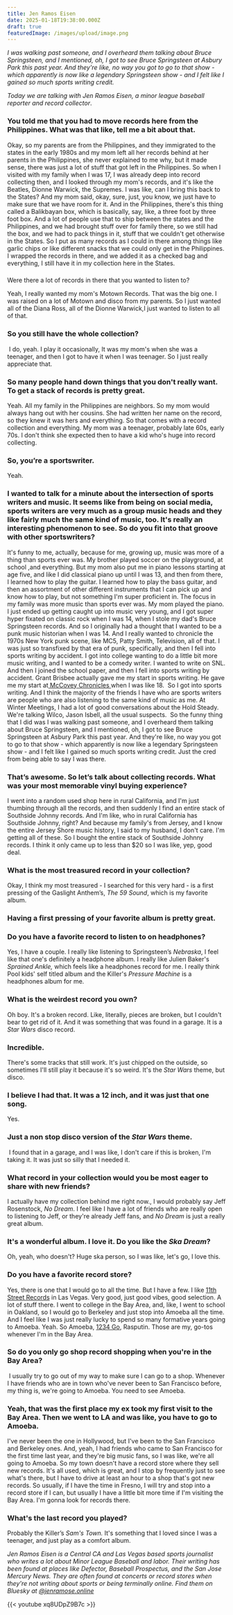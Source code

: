 ```yaml
---
title: Jen Ramos Eisen
date: 2025-01-18T19:38:00.000Z
draft: true
featuredImage: /images/upload/image.png
---
```

 *I was walking past someone, and I overheard them talking about Bruce Springsteen, and I mentioned, oh, I got to see Bruce Springsteen at Asbury Park this past year. And they're like, no way you got to go to that show - which apparently is now like a legendary Springsteen show - and I felt like I gained so much sports writing credit.*

*<!--more-->*

*Today we are talking with Jen Ramos Eisen, a minor league baseball reporter and record collector*.

### You told me that you had to move records here from the Philippines. What was that like, tell me a bit about that.

Okay, so my parents are from the Philippines, and they immigrated to the states in the early 1980s and my mom left all her records behind at her parents in the Philippines, she never explained to me why, but it made sense, there was just a lot of stuff that got left in the Philippines. So when I visited with my family when I was 17, I was already deep into record collecting then, and I looked through my mom's records, and it's like the Beatles, Dionne Warwick, the Supremes. I was like, can I bring this back to the States? And my mom said, okay, sure, just, you know, we just have to make sure that we have room for it. And in the Philippines, there's this thing called a Balikbayan box, which is basically, say, like, a three foot by three foot box. And a lot of people use that to ship between the states and the Philippines, and we had brought stuff over for family there, so we still had the box, and we had to pack things in it, stuff that we couldn't get otherwise in the States. So I put as many records as I could in there among things like garlic chips or like different snacks that we could only get in the Philippines. I wrapped the records in there, and we added it as a checked bag and everything, I still have it in my collection here in the States. 

### 
Were there a lot of records in there that you wanted to listen to?

Yeah, I really wanted my mom's Motown Records. That was the big one. I was raised on a lot of Motown and disco from my parents. So I just wanted all of the Diana Ross, all of the Dionne Warwick,I just wanted to listen to all of that. 

### So you still have the whole collection?

 I do, yeah. I play it occasionally, It was my mom's when she was a teenager, and then I got to have it when I was teenager. So I just really appreciate that.

### So many people hand down things that you don't really want. To get a stack of records is pretty great.

Yeah. All my family in the Philippines are neighbors. So my mom would always hang out with her cousins. She had written her name on the record, so they knew it was hers and everything. So that comes with a record collection and everything. My mom was a teenager, probably late 60s, early 70s. I don't think she expected then to have a kid who's huge into record collecting.

### So, you’re a sportswriter.

Yeah.

### I wanted to talk for a minute about the intersection of sports writers and music. It seems like from being on social media, sports writers are very much as a group music heads and they like fairly much the same kind of music, too. It's really an interesting phenomenon to see. So do you fit into that groove with other sportswriters?

It's funny to me, actually, because for me, growing up, music was more of a thing than sports ever was. My brother played soccer on the playground, at school ,and everything. But my mom also put me in piano lessons starting at age five, and like I did classical piano up until I was 13, and then from there, I learned how to play the guitar. I learned how to play the bass guitar, and then an assortment of other different instruments that I can pick up and  know how to play, but not something I'm super proficient in. The focus in my family was more music than sports ever was. My mom played the piano. I just ended up getting caught up into music very young, and I got super hyper fixated on classic rock when I was 14, when I stole my dad's Bruce Springsteen records. And so I originally had a thought that I wanted to be a punk music historian when I was 14. And I really wanted to chronicle the 1970s New York punk scene, like MC5, Patty Smith, Television, all of that. I was just so transfixed by that era of punk, specifically, and then I fell into sports writing by accident. I got into college wanting to do a little bit more music writing, and I wanted to be a comedy writer. I wanted to write on SNL. And then I joined the school paper, and then I fell into sports writing by accident. Grant Brisbee actually gave me my start in sports writing. He gave me my start at[ McCovey Chronicles ](https://www.mccoveychronicles.com/)when I was like 18.  So I got into sports writing. And I think the majority of the friends I have who are sports writers are people who are also listening to the same kind of music as me. At Winter Meetings, I had a lot of good conversations about the Hold Steady. We're talking Wilco, Jason Isbell, all the usual suspects.  So the funny thing that I did was I was walking past someone, and I overheard them talking about Bruce Springsteen, and I mentioned, oh, I got to see Bruce Springsteen at Asbury Park this past year. And they're like, no way you got to go to that show - which apparently is now like a legendary Springsteen show - and I felt like I gained so much sports writing credit. Just the cred from being able to say I was there.

### That’s awesome. So let’s talk about collecting records. What was your most memorable vinyl buying experience?

I went into a random used shop here in rural California, and I'm just thumbing through all the records, and then suddenly I find an entire stack of Southside Johnny records. And I'm like, who in rural California has Southside Johnny, right? And because my family's from Jersey, and I know the entire Jersey Shore music history, I said to my husband, I don't care. I'm getting all of these. So I bought the entire stack of Southside Johnny records. I think it only came up to less than $20 so I was like, yep, good deal.

### What is the most treasured record in your collection?

Okay, I think my most treasured - I searched for this very hard - is a first pressing of the Gaslight Anthem’s, *The 59 Sound*, which is my favorite album. 

### Having a first pressing of your favorite album is pretty great.

### Do you have a favorite record to listen to on headphones? 

Yes, I have a couple. I really like listening to Springsteen’s *Nebraska*, I feel like that one's definitely a headphone album. I really like Julien Baker's *Sprained Ankle,* which feels like a headphones record for me. I really think Pool kids' self titled album and the Killer's *Pressure Machine* is a headphones album for me.

### What is the weirdest record you own?

Oh boy. It's a broken record. Like, literally, pieces are broken, but I couldn't bear to get rid of it. And it was something that was found in a garage. It is a *Star Wars* disco record. 

### Incredible.

There's some tracks that still work. It's just chipped on the outside, so sometimes I'll still play it because it's so weird. It's the *Star Wars* theme, but disco.

### I believe I had that. It was a 12 inch, and it was just that one song.

Yes.

### Just a non stop disco version of the *Star Wars* theme.

 I found that in a garage, and I was like, I don't care if this is broken, I'm taking it. It was just so silly that I needed it.

### What record in your collection would you be most eager to share with new friends? 

I actually have my collection behind me right now., I would probably say Jeff Rosenstock, *No Dream*. I feel like I have a lot of friends who are really open to listening to Jeff, or they're already Jeff fans, and *No Dream* is just a really great album.

### It's a wonderful album. I love it. Do you like the *Ska Dream*?

Oh, yeah, who doesn't? Huge ska person, so I was like, let's go, I love this.

### Do you have a favorite record store?

Yes, there is one that I would go to all the time. But I have a few. I like [11th Street Records](https://www.instagram.com/11thstreetrecords/?hl=en) in Las Vegas. Very good, just good vibes, good selection. A lot of stuff there. I went to college in the Bay Area, and, like, I went to school in Oakland, so I would go to Berkeley and just stop into Amoeba all the time. And I feel like I was just really lucky to spend so many formative years going to Amoeba. Yeah. So Amoeba, [1234 Go](https://1234gorecords.com/), Rasputin. Those are my, go-tos whenever I'm in the Bay Area.

### So do you only go shop record shopping when you're in the Bay Area?

 I usually try to go out of my way to make sure I can go to a shop. Whenever I have friends who are in town who've never been to San Francisco before, my thing is, we're going to Amoeba. You need to see Amoeba.

### Yeah, that was the first place my ex took my first visit to the Bay Area. Then we went to LA and was like, you have to go to Amoeba. 

I​​'ve never been the one in Hollywood, but I've been to the San Francisco and Berkeley ones. And, yeah, I had friends who came to San Francisco for the first time last year, and they're big music fans, so I was like, we're all going to Amoeba. So my town doesn't have a record store where they sell new records. It's all used, which is great, and I stop by frequently just to see what's there, but I have to drive at least an hour to a shop that's got new records. So usually, if I have the time in Fresno, I will try and stop into a record store if I can, but usually I have a little bit more time if I'm visiting the Bay Area. I'm gonna look for records there. 

### What's the last record you played?

Probably the Killer’s *Sam's Town.* It's something that I loved since I was a teenager, and just play as a comfort album.



*Jen Ramos Eisen is a Central CA and Las Vegas based sports journalist who writes a lot about Minor League Baseball and labor. Their writing has been found at places like Defector, Baseball Prospectus, and the San Jose Mercury News. They are often found at concerts or record stores when they're not writing about sports or being terminally online. Find them on Bluesky at [@jenramose.online](<>)*





{{< youtube xq8UDpZ9B7c >}}
